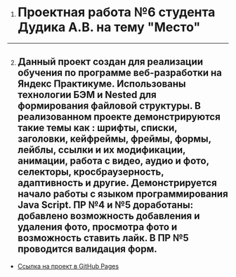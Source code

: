 1. # **Проектная работа №6 студента Дудика А.В. на тему "Место"**
----
2. ## Данный проект создан для реализации обучения по программе веб-разработки на Яндекс Практикуме. Использованы технологии БЭМ и Nested для формирования файловой структуры. В реализованном проекте демонстрируются такие темы как : шрифты, списки, заголовки, кейфреймы, фреймы, формы, лейблы, ссылки и их модификации, анимации, работа с видео, аудио и фото, селекторы, кросбраузерность, адаптивность и другие. Демонстрируется начало работы с языком программирования Java Script. ПР №4 и №5 доработаны: добавлено возможность добавления и удаления фото, просмотра фото и возможность ставить лайк. В ПР №5 проводится валидация форм. 

* [Ссылка на проект в GitHub Pages](https://aleksandrdudik.github.io/mesto/index.html)